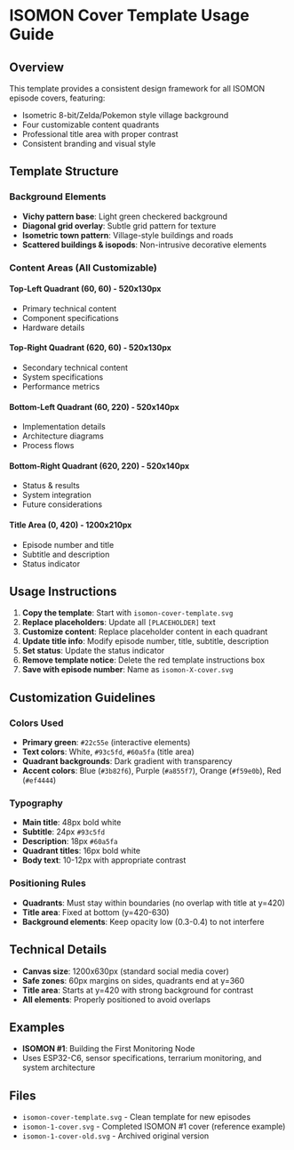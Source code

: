 # ISOMON Cover Template Usage Guide

## Overview
This template provides a consistent design framework for all ISOMON episode covers, featuring:
- Isometric 8-bit/Zelda/Pokemon style village background
- Four customizable content quadrants 
- Professional title area with proper contrast
- Consistent branding and visual style

## Template Structure

### Background Elements
- **Vichy pattern base**: Light green checkered background
- **Diagonal grid overlay**: Subtle grid pattern for texture
- **Isometric town pattern**: Village-style buildings and roads
- **Scattered buildings & isopods**: Non-intrusive decorative elements

### Content Areas (All Customizable)

#### Top-Left Quadrant (60, 60) - 520x130px
- Primary technical content
- Component specifications
- Hardware details

#### Top-Right Quadrant (620, 60) - 520x130px  
- Secondary technical content
- System specifications
- Performance metrics

#### Bottom-Left Quadrant (60, 220) - 520x140px
- Implementation details
- Architecture diagrams
- Process flows

#### Bottom-Right Quadrant (620, 220) - 520x140px
- Status & results
- System integration
- Future considerations

#### Title Area (0, 420) - 1200x210px
- Episode number and title
- Subtitle and description
- Status indicator

## Usage Instructions

1. **Copy the template**: Start with `isomon-cover-template.svg`
2. **Replace placeholders**: Update all `[PLACEHOLDER]` text
3. **Customize content**: Replace placeholder content in each quadrant
4. **Update title info**: Modify episode number, title, subtitle, description
5. **Set status**: Update the status indicator
6. **Remove template notice**: Delete the red template instructions box
7. **Save with episode number**: Name as `isomon-X-cover.svg`

## Customization Guidelines

### Colors Used
- **Primary green**: `#22c55e` (interactive elements)
- **Text colors**: White, `#93c5fd`, `#60a5fa` (title area)
- **Quadrant backgrounds**: Dark gradient with transparency
- **Accent colors**: Blue (`#3b82f6`), Purple (`#a855f7`), Orange (`#f59e0b`), Red (`#ef4444`)

### Typography
- **Main title**: 48px bold white
- **Subtitle**: 24px `#93c5fd`
- **Description**: 18px `#60a5fa`
- **Quadrant titles**: 16px bold white
- **Body text**: 10-12px with appropriate contrast

### Positioning Rules
- **Quadrants**: Must stay within boundaries (no overlap with title at y=420)
- **Title area**: Fixed at bottom (y=420-630)
- **Background elements**: Keep opacity low (0.3-0.4) to not interfere

## Technical Details
- **Canvas size**: 1200x630px (standard social media cover)
- **Safe zones**: 60px margins on sides, quadrants end at y=360
- **Title area**: Starts at y=420 with strong background for contrast
- **All elements**: Properly positioned to avoid overlaps

## Examples
- **ISOMON #1**: Building the First Monitoring Node
- Uses ESP32-C6, sensor specifications, terrarium monitoring, and system architecture

## Files
- `isomon-cover-template.svg` - Clean template for new episodes
- `isomon-1-cover.svg` - Completed ISOMON #1 cover (reference example)
- `isomon-1-cover-old.svg` - Archived original version
